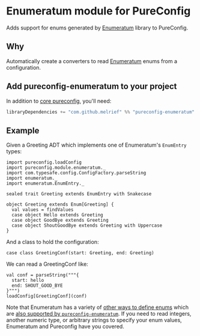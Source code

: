 # Enumeratum module for PureConfig

Adds support for enums generated by [Enumeratum](https://github.com/lloydmeta/enumeratum) library to PureConfig.

## Why

Automatically create a converters to read [Enumeratum](https://github.com/lloydmeta/enumeratum) enums from a configuration.

## Add pureconfig-enumeratum to your project

In addition to [core pureconfig](https://github.com/melrief/pureconfig), you'll need:

```scala
libraryDependencies += "com.github.melrief" %% "pureconfig-enumeratum" % "0.6.0"
```

## Example

 Given a Greeting ADT which implements one of Enumeratum's `EnumEntry` types:

```tut:silent
import pureconfig.loadConfig
import pureconfig.module.enumeratum._
import com.typesafe.config.ConfigFactory.parseString
import enumeratum._
import enumeratum.EnumEntry._

sealed trait Greeting extends EnumEntry with Snakecase

object Greeting extends Enum[Greeting] {
  val values = findValues
  case object Hello extends Greeting
  case object GoodBye extends Greeting
  case object ShoutGoodBye extends Greeting with Uppercase
}
```

And a class to hold the configuration:
```tut:silent
case class GreetingConf(start: Greeting, end: Greeting)
```

We can read a GreetingConf like:
```tut:book
val conf = parseString("""{
  start: hello
  end: SHOUT_GOOD_BYE
}""")
loadConfig[GreetingConf](conf)
```

Note that Enumeratum has a variety of [other ways to define enums](https://github.com/lloydmeta/enumeratum#more-examples) which are [also supported by `pureconfig-enumeratum`](src/test/scala/pureconfig/module/enumeratum/EnumeratumConvertTest.scala). If you need to read integers, another numeric type, or arbitrary strings to specify your enum values, Enumeratum and Pureconfig have you covered.
